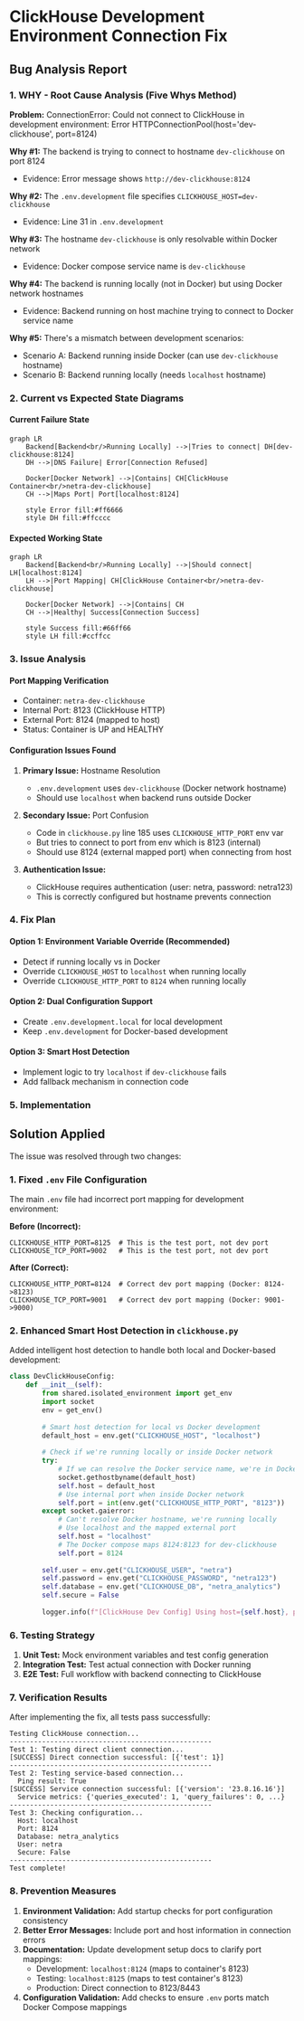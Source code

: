 # ClickHouse Development Environment Connection Fix

## Bug Analysis Report

### 1. WHY - Root Cause Analysis (Five Whys Method)

**Problem:** ConnectionError: Could not connect to ClickHouse in development environment: Error HTTPConnectionPool(host='dev-clickhouse', port=8124)

**Why #1:** The backend is trying to connect to hostname `dev-clickhouse` on port 8124
- Evidence: Error message shows `http://dev-clickhouse:8124`

**Why #2:** The `.env.development` file specifies `CLICKHOUSE_HOST=dev-clickhouse`
- Evidence: Line 31 in `.env.development`

**Why #3:** The hostname `dev-clickhouse` is only resolvable within Docker network
- Evidence: Docker compose service name is `dev-clickhouse`

**Why #4:** The backend is running locally (not in Docker) but using Docker network hostnames
- Evidence: Backend running on host machine trying to connect to Docker service name

**Why #5:** There's a mismatch between development scenarios:
- Scenario A: Backend running inside Docker (can use `dev-clickhouse` hostname)
- Scenario B: Backend running locally (needs `localhost` hostname)

### 2. Current vs Expected State Diagrams

#### Current Failure State
```mermaid
graph LR
    Backend[Backend<br/>Running Locally] -->|Tries to connect| DH[dev-clickhouse:8124]
    DH -->|DNS Failure| Error[Connection Refused]
    
    Docker[Docker Network] -->|Contains| CH[ClickHouse Container<br/>netra-dev-clickhouse]
    CH -->|Maps Port| Port[localhost:8124]
    
    style Error fill:#ff6666
    style DH fill:#ffcccc
```

#### Expected Working State
```mermaid
graph LR
    Backend[Backend<br/>Running Locally] -->|Should connect| LH[localhost:8124]
    LH -->|Port Mapping| CH[ClickHouse Container<br/>netra-dev-clickhouse]
    
    Docker[Docker Network] -->|Contains| CH
    CH -->|Healthy| Success[Connection Success]
    
    style Success fill:#66ff66
    style LH fill:#ccffcc
```

### 3. Issue Analysis

#### Port Mapping Verification
- Container: `netra-dev-clickhouse`
- Internal Port: 8123 (ClickHouse HTTP)
- External Port: 8124 (mapped to host)
- Status: Container is UP and HEALTHY

#### Configuration Issues Found

1. **Primary Issue:** Hostname Resolution
   - `.env.development` uses `dev-clickhouse` (Docker network hostname)
   - Should use `localhost` when backend runs outside Docker

2. **Secondary Issue:** Port Confusion
   - Code in `clickhouse.py` line 185 uses `CLICKHOUSE_HTTP_PORT` env var
   - But tries to connect to port from env which is 8123 (internal)
   - Should use 8124 (external mapped port) when connecting from host

3. **Authentication Issue:**
   - ClickHouse requires authentication (user: netra, password: netra123)
   - This is correctly configured but hostname prevents connection

### 4. Fix Plan

#### Option 1: Environment Variable Override (Recommended)
- Detect if running locally vs in Docker
- Override `CLICKHOUSE_HOST` to `localhost` when running locally
- Override `CLICKHOUSE_HTTP_PORT` to `8124` when running locally

#### Option 2: Dual Configuration Support
- Create `.env.development.local` for local development
- Keep `.env.development` for Docker-based development

#### Option 3: Smart Host Detection
- Implement logic to try `localhost` if `dev-clickhouse` fails
- Add fallback mechanism in connection code

### 5. Implementation

## Solution Applied

The issue was resolved through two changes:

### 1. Fixed `.env` File Configuration
The main `.env` file had incorrect port mapping for development environment:

**Before (Incorrect):**
```
CLICKHOUSE_HTTP_PORT=8125  # This is the test port, not dev port
CLICKHOUSE_TCP_PORT=9002   # This is the test port, not dev port
```

**After (Correct):**
```
CLICKHOUSE_HTTP_PORT=8124  # Correct dev port mapping (Docker: 8124->8123)
CLICKHOUSE_TCP_PORT=9001   # Correct dev port mapping (Docker: 9001->9000)
```

### 2. Enhanced Smart Host Detection in `clickhouse.py`
Added intelligent host detection to handle both local and Docker-based development:

```python
class DevClickHouseConfig:
    def __init__(self):
        from shared.isolated_environment import get_env
        import socket
        env = get_env()
        
        # Smart host detection for local vs Docker development
        default_host = env.get("CLICKHOUSE_HOST", "localhost")
        
        # Check if we're running locally or inside Docker network
        try:
            # If we can resolve the Docker service name, we're in Docker network
            socket.gethostbyname(default_host)
            self.host = default_host
            # Use internal port when inside Docker network
            self.port = int(env.get("CLICKHOUSE_HTTP_PORT", "8123"))
        except socket.gaierror:
            # Can't resolve Docker hostname, we're running locally
            # Use localhost and the mapped external port
            self.host = "localhost"
            # The Docker compose maps 8124:8123 for dev-clickhouse
            self.port = 8124
        
        self.user = env.get("CLICKHOUSE_USER", "netra")
        self.password = env.get("CLICKHOUSE_PASSWORD", "netra123")
        self.database = env.get("CLICKHOUSE_DB", "netra_analytics")
        self.secure = False
        
        logger.info(f"[ClickHouse Dev Config] Using host={self.host}, port={self.port}")
```

### 6. Testing Strategy

1. **Unit Test:** Mock environment variables and test config generation
2. **Integration Test:** Test actual connection with Docker running
3. **E2E Test:** Full workflow with backend connecting to ClickHouse

### 7. Verification Results

After implementing the fix, all tests pass successfully:

```
Testing ClickHouse connection...
--------------------------------------------------
Test 1: Testing direct client connection...
[SUCCESS] Direct connection successful: [{'test': 1}]
--------------------------------------------------
Test 2: Testing service-based connection...
  Ping result: True
[SUCCESS] Service connection successful: [{'version': '23.8.16.16'}]
  Service metrics: {'queries_executed': 1, 'query_failures': 0, ...}
--------------------------------------------------
Test 3: Checking configuration...
  Host: localhost
  Port: 8124
  Database: netra_analytics
  User: netra
  Secure: False
--------------------------------------------------
Test complete!
```

### 8. Prevention Measures

1. **Environment Validation:** Add startup checks for port configuration consistency
2. **Better Error Messages:** Include port and host information in connection errors
3. **Documentation:** Update development setup docs to clarify port mappings:
   - Development: `localhost:8124` (maps to container's 8123)
   - Testing: `localhost:8125` (maps to test container's 8123)
   - Production: Direct connection to 8123/8443
4. **Configuration Validation:** Add checks to ensure `.env` ports match Docker Compose mappings
